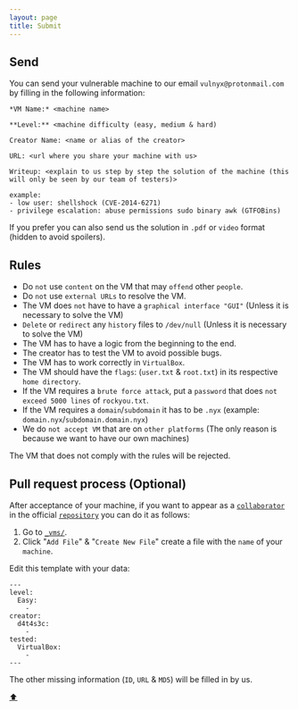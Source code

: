 ```yaml
---
layout: page
title: Submit
---
```


## Send

You can send your vulnerable machine to our email `vulnyx@protonmail.com` by filling in the following information:

```
*VM Name:* <machine name>

**Level:** <machine difficulty (easy, medium & hard)

Creator Name: <name or alias of the creator>

URL: <url where you share your machine with us>

Writeup: <explain to us step by step the solution of the machine (this will only be seen by our team of testers)>

example:
- low user: shellshock (CVE-2014-6271)
- privilege escalation: abuse permissions sudo binary awk (GTFOBins)
```

If you prefer you can also send us the solution in `.pdf` or `video` format (hidden to avoid spoilers).

## Rules

- Do `not` use `content` on the VM that may `offend` other `people`.
- Do `not` use `external URLs` to resolve the VM.
- The VM does `not` have to have a `graphical interface "GUI"` (Unless it is necessary to solve the VM)
- `Delete` or `redirect` any `history` files to `/dev/null` (Unless it is necessary to solve the VM)
- The VM has to have a logic from the beginning to the end.
- The creator has to test the VM to avoid possible bugs.
- The VM has to work correctly in `VirtualBox`.
- The VM should have the `flags`: (`user.txt` & `root.txt`) in its respective `home directory`.
- If the VM requires a `brute force attack`, put a `password` that does `not exceed 5000 lines` of `rockyou.txt`.
- If the VM requires a `domain`/`subdomain` it has to be `.nyx` (example: `domain.nyx`/`subdomain.domain.nyx`)
- We do `not accept VM` that are on `other platforms` (The only reason is because we want to have our own machines)

The VM that does not comply with the rules will be rejected.

## Pull request process (Optional)

After acceptance of your machine, if you want to appear as a <a href="https://github.com/vulnyx/vulnyx.github.io/graphs/contributors" target="_blank">`collaborator`</a> in the official <a href="https://github.com/VulNyx/vulnyx.github.io" target="_blank">`repository`</a> you can do it as follows:

1. Go to <a href="https://github.com/VulNyx/vulnyx.github.io/tree/main/_vms" target="_blank">`_vms/`</a>.
2. Click "`Add File`" & "`Create New File`" create a file with the `name` of your `machine`.

Edit this template with your data:
```
---
level:
  Easy:
    -
creator:
  d4t4s3c:
    -
tested:
  VirtualBox:
    -
---
```

The other missing information (`ID`, `URL` & `MD5`) will be filled in by us.

<a href="#" class="bttop">⬆️</a>

